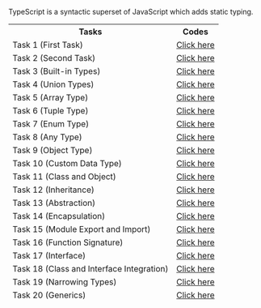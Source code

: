 TypeScript is a syntactic superset of JavaScript which adds static typing.

<table>
<thead><th>Tasks</th><th>Codes</tdh><thead>
<tr><td>Task 1 (First Task)</td> <td> <a href="https://github.com/Zubair650/TypeScript-Tasks/tree/main/Task%201"> Click here</a> </td></tr>
<tr><td>Task 2 (Second Task)</td> <td> <a href="https://github.com/Zubair650/TypeScript-Tasks/tree/main/Task%202"> Click here</a> </td></tr>
<tr><td>Task 3 (Built-in Types)</td> <td> <a href="https://github.com/Zubair650/TypeScript-Tasks/tree/main/Task%203%20(Built-in%20Types)"> Click here</a> </td></tr>
<tr><td>Task 4 (Union Types)</td> <td> <a href="https://github.com/Zubair650/TypeScript-Tasks/tree/main/Task%204%20(Union%20Types)"> Click here</a> </td></tr>
<tr><td>Task 5 (Array Type)</td> <td> <a href="https://github.com/Zubair650/TypeScript-Tasks/tree/main/Task%205%20(Array%20Type)"> Click here</a> </td></tr>
<tr><td>Task 6 (Tuple Type)</td> <td> <a href="https://github.com/Zubair650/TypeScript-Tasks/tree/main/Task%206%20(Tuple%20Type)"> Click here</a> </td></tr>
<tr><td>Task 7 (Enum Type)</td> <td> <a href="https://github.com/Zubair650/TypeScript-Tasks/tree/main/Task%207%20(Enum%20Type)"> Click here</a> </td></tr>
<tr><td>Task 8 (Any Type)</td> <td> <a href="https://github.com/Zubair650/TypeScript-Tasks/tree/main/Task%208%20(Any%20Type)"> Click here</a> </td></tr>
<tr><td>Task 9 (Object Type)</td> <td> <a href="https://github.com/Zubair650/TypeScript-Tasks/tree/main/Task%209%20(Object%20Type)"> Click here</a> </td></tr>
<tr><td>Task 10 (Custom Data Type)</td> <td> <a href="https://github.com/Zubair650/TypeScript-Tasks/tree/main/Task%2010%20(Custom%20Data%20Type)"> Click here</a> </td></tr>
<tr><td>Task 11 (Class and Object)</td> <td> <a href="https://github.com/Zubair650/TypeScript-Tasks/tree/main/Task%2011%20(Class%20and%20Object)"> Click here</a> </td></tr>
<tr><td>Task 12 (Inheritance)</td> <td> <a href="https://github.com/Zubair650/TypeScript-Tasks/tree/main/Task%2012%20(Inheritance)"> Click here</a> </td></tr>
<tr><td>Task 13 (Abstraction)</td> <td> <a href="https://github.com/Zubair650/TypeScript-Tasks/tree/main/Task%2013%20(Abstraction)"> Click here</a> </td></tr>
<tr><td>Task 14 (Encapsulation)</td> <td> <a href="https://github.com/Zubair650/TypeScript-Tasks/tree/main/Task%2014%20(Encapsulation)"> Click here</a> </td></tr>
<tr><td>Task 15 (Module Export and Import)</td> <td> <a href="https://github.com/Zubair650/TypeScript-Tasks/tree/main/Task%2015%20(Module%20Export%20and%20Import)"> Click here</a> </td></tr>
<tr><td>Task 16 (Function Signature)</td> <td> <a href="https://github.com/Zubair650/TypeScript-Tasks/tree/main/Task%2016%20(Function%20Signature)"> Click here</a> </td></tr>
<tr><td>Task 17 (Interface)</td> <td> <a href="https://github.com/Zubair650/TypeScript-Tasks/tree/main/Task%2017%20(Interface)"> Click here</a> </td></tr>
<tr><td>Task 18 (Class and Interface Integration)</td> <td> <a href="https://github.com/Zubair650/TypeScript-Tasks/tree/main/Task%2018%20(Class%20and%20Interface%20Integration)"> Click here</a> </td></tr>
<tr><td>Task 19 (Narrowing Types)</td> <td> <a href="https://github.com/Zubair650/TypeScript-Tasks/tree/main/Task%2019%20(Narrowing%20Types)"> Click here</a> </td></tr>
<tr><td>Task 20 (Generics)</td> <td> <a href="https://github.com/Zubair650/TypeScript-Tasks/tree/main/Task%2020%20(Generics)"> Click here</a> </td></tr>
</table>